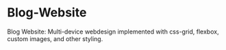 # Blog-Website

Blog Website:
Multi-device webdesign implemented with css-grid, flexbox, custom images, and other styling.
